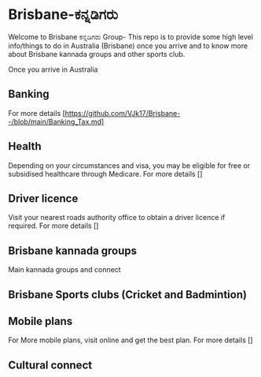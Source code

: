 # Brisbane-ಕನ್ನಡಿಗರು
Welcome to Brisbane ಕನ್ನಡಿಗರು Group- This repo is to provide some high level info/things to do in Australia (Brisbane) once you arrive and to know more about Brisbane kannada groups and other sports club. 

Once you arrive in Australia

## Banking 
For more details 
  [https://github.com/VJk17/Brisbane--/blob/main/Banking_Tax.md]

## Health 
Depending on your circumstances and visa, you may be eligible for free or subsidised healthcare through Medicare.
For more details []

## Driver licence 
Visit your nearest roads authority office to obtain a driver licence if required.
For more details []

## Brisbane kannada groups 
Main kannada groups and connect

## Brisbane Sports clubs (Cricket and Badmintion) 

## Mobile plans
For More mobile plans, visit online and get the best plan.
For more details []

## Cultural connect 

